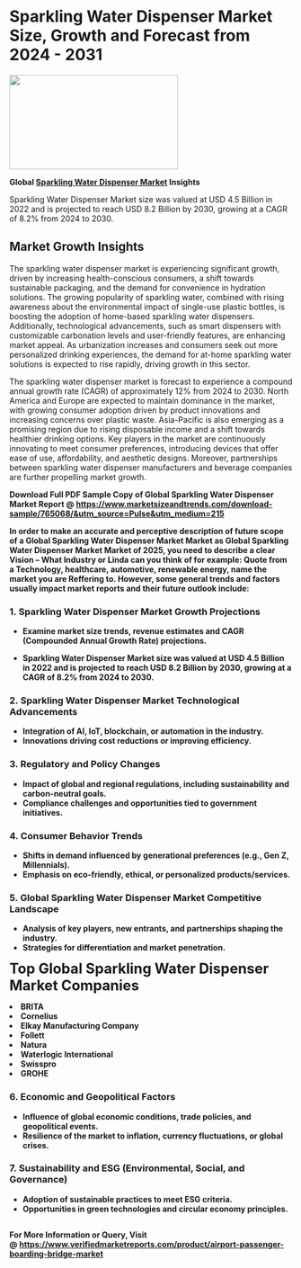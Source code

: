 <H1>Sparkling Water Dispenser Market Size, Growth and Forecast from 2024 - 2031</H1><img class="aligncenter size-medium wp-image-584254" src="https://thirdeyenews.in/wp-content/uploads/2024/09/Global-Market-Research-300x168.jpeg" alt="" width="300" height="168" /><p><strong>Global&nbsp;<a href="https://www.marketsizeandtrends.com/download-sample/765068/&amp;utm_source=Pulse&amp;utm_medium=215">Sparkling Water Dispenser Market</a> Insights</strong></p><p>Sparkling Water Dispenser Market size was valued at USD 4.5 Billion in 2022 and is projected to reach USD 8.2 Billion by 2030, growing at a CAGR of 8.2% from 2024 to 2030.</p><p><h2>Market Growth Insights</h2> <p>The sparkling water dispenser market is experiencing significant growth, driven by increasing health-conscious consumers, a shift towards sustainable packaging, and the demand for convenience in hydration solutions. The growing popularity of sparkling water, combined with rising awareness about the environmental impact of single-use plastic bottles, is boosting the adoption of home-based sparkling water dispensers. Additionally, technological advancements, such as smart dispensers with customizable carbonation levels and user-friendly features, are enhancing market appeal. As urbanization increases and consumers seek out more personalized drinking experiences, the demand for at-home sparkling water solutions is expected to rise rapidly, driving growth in this sector.</p> <p><strong></strong></p> <p>The sparkling water dispenser market is forecast to experience a compound annual growth rate (CAGR) of approximately 12% from 2024 to 2030. North America and Europe are expected to maintain dominance in the market, with growing consumer adoption driven by product innovations and increasing concerns over plastic waste. Asia-Pacific is also emerging as a promising region due to rising disposable income and a shift towards healthier drinking options. Key players in the market are continuously innovating to meet consumer preferences, introducing devices that offer ease of use, affordability, and aesthetic designs. Moreover, partnerships between sparkling water dispenser manufacturers and beverage companies are further propelling market growth. <p><strong></p><p><span class=""><strong>Download Full PDF Sample Copy of Global Sparkling Water Dispenser Market Report</strong> @ <a href="https://www.marketsizeandtrends.com/download-sample/765068/&amp;utm_source=Pulse&amp;utm_medium=215" target="_blank">https://www.marketsizeandtrends.com/download-sample/765068/&amp;utm_source=Pulse&amp;utm_medium=215</a></span></p><p>In order to make an accurate and perceptive description of future scope of a Global&nbsp;Sparkling Water Dispenser Market Market as Global&nbsp;Sparkling Water Dispenser Market Market of 2025, you need to describe a clear Vision &ndash; What Industry or Linda can you think of for example: Quote from a Technology, healthcare, automotive, renewable energy, name the market you are Reffering to. However, some general trends and factors usually impact market reports and their future outlook include:</p><h3>1.&nbsp;<strong>Sparkling Water Dispenser Market Growth Projections</strong></h3><ul><li>Examine market size trends, revenue estimates and CAGR (Compounded Annual Growth Rate) projections.</li><li><p>Sparkling Water Dispenser Market size was valued at USD 4.5 Billion in 2022 and is projected to reach USD 8.2 Billion by 2030, growing at a CAGR of 8.2% from 2024 to 2030.</p></li></ul><h3>2.&nbsp;<strong>Sparkling Water Dispenser Market Technological Advancements</strong></h3><ul><li>Integration of AI, IoT, blockchain, or automation in the industry.</li><li>Innovations driving cost reductions or improving efficiency.</li></ul><h3>3.&nbsp;<strong>Regulatory and Policy Changes</strong></h3><ul><li>Impact of global and regional regulations, including sustainability and carbon-neutral goals.</li><li>Compliance challenges and opportunities tied to government initiatives.</li></ul><h3>4.&nbsp;<strong>Consumer Behavior Trends</strong></h3><ul><li>Shifts in demand influenced by generational preferences (e.g., Gen Z, Millennials).</li><li>Emphasis on eco-friendly, ethical, or personalized products/services.</li></ul><h3>5.&nbsp;<strong>Global Sparkling Water Dispenser Market Competitive Landscape</strong></h3><ul><li>Analysis of key players, new entrants, and partnerships shaping the industry.</li><li>Strategies for differentiation and market penetration.</li></ul><p data-pm-slice="1 1 []"><span style="color: inherit; font-family: inherit; font-size: 25px;">Top Global Sparkling Water Dispenser Market Companies</span></p><div class="" data-test-id=""><p><li>BRITA</li><li> Cornelius</li><li> Elkay Manufacturing Company</li><li> Follett</li><li> Natura</li><li> Waterlogic International</li><li> Swisspro</li><li> GROHE</li></p></div><h3>6.&nbsp;<strong>Economic and Geopolitical Factors</strong></h3><ul><li>Influence of global economic conditions, trade policies, and geopolitical events.</li><li>Resilience of the market to inflation, currency fluctuations, or global crises.</li></ul><h3>7.&nbsp;<strong>Sustainability and ESG (Environmental, Social, and Governance)</strong></h3><ul><li>Adoption of sustainable practices to meet ESG criteria.</li><li>Opportunities in green technologies and circular economy principles.</li></ul><h2><strong style="font-size: 14px;">For More Information or Query, Visit @&nbsp;</strong><a style="background-color: #ffffff; font-size: 14px;" href="https://www.marketsizeandtrends.com/report/sparkling-water-dispenser-market/" target="_blank">https://www.verifiedmarketreports.com/product/airport-passenger-boarding-bridge-market</a></h2>
